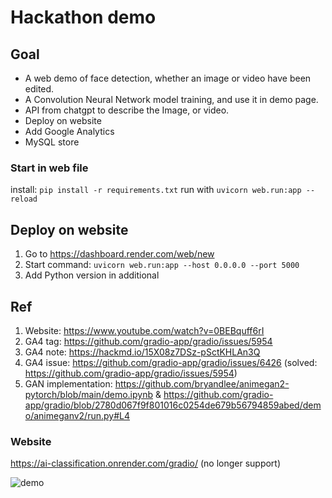 # Hackathon demo
## Goal
- A web demo of face detection, whether an image or video have been edited.
- A Convolution Neural Network model training, and use it in demo page.
- API from chatgpt to describe the Image, or video.
- Deploy on website
- Add Google Analytics
- MySQL store

### Start in web file
install: `pip install -r requirements.txt`
run with `uvicorn web.run:app --reload`

## Deploy on website
1. Go to https://dashboard.render.com/web/new
2. Start command: `uvicorn web.run:app --host 0.0.0.0 --port 5000`
3. Add Python version in additional

## Ref
1. Website: https://www.youtube.com/watch?v=0BEBquff6rI
2. GA4 tag: https://github.com/gradio-app/gradio/issues/5954
3. GA4 note: https://hackmd.io/15X08z7DSz-pSctKHLAn3Q
4. GA4 issue: https://github.com/gradio-app/gradio/issues/6426 (solved: https://github.com/gradio-app/gradio/issues/5954)
5. GAN implementation: https://github.com/bryandlee/animegan2-pytorch/blob/main/demo.ipynb & https://github.com/gradio-app/gradio/blob/2780d067f9f801016c0254de679b56794859abed/demo/animeganv2/run.py#L4

### Website

https://ai-classification.onrender.com/gradio/ (no longer support)

![demo](https://github.com/user-attachments/assets/eaa3b2c1-b2c0-4b70-9e49-d7e574f9a0cf)

